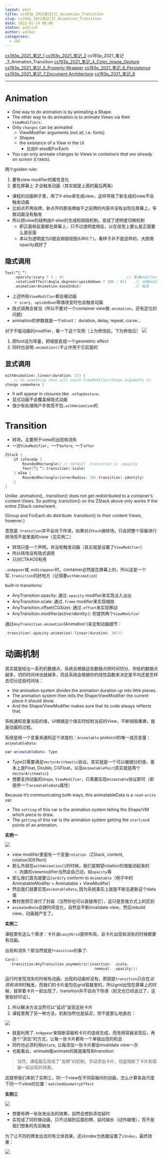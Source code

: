 ```yaml
---
layout: post
title: cs193p_2021笔记[3]_Animation_Transition
slug: cs193p_2021笔记[3]_Animation_Transition
date: 2022-01-14 00:00
status: publish
author: walker
categories: 
  - iOS
---
```


[cs193p_2021_笔记_1](https://www.jianshu.com/p/998b0ef4a2cd)
[cs193p_2021_笔记_2](https://www.jianshu.com/p/af0ad1bead34)
cs193p_2021_笔记_3_Animation_Transition
[cs193p_2021_笔记_4_Color_Image_Gesture](https://www.jianshu.com/p/41e7309c7f55)
[cs193p_2021_笔记_5_Property Wrapper](https://www.jianshu.com/p/e3c2ee1628c6)
[cs193p_2021_笔记_6_Persistence](https://www.jianshu.com/p/a315274a4fd2)
[cs193p_2021_笔记_7_Document Architecture](https://www.jianshu.com/p/f4ae879eef9c)
[cs193p_2021_笔记_8](https://www.jianshu.com/p/2136bdc2c6f6)

-----

# Animation

* One way to do animation is by animating a Shape.
* The other way to do animation is to animate Views via their `ViewModifiers`.
* Only `changes` can be animated
    * ViewModifier arguments (not all, i.e. fonts)
    * Shapes
    * the *existance* of a View in the UI
        * 比如if-else和ForEach
* You can only animate changes to Views in *containers that are already on screen* (`CTAAOS`).

两个golden rule:
1. 要有view modifier的属性变化
2. 要在屏幕上
才会触发动画（其实就是上面的最后两条）

* 课程的动画例子里，用了if-else来生成view，这样导致了新生成的view不会触发动画
* 比如点开两张牌，新点开的那张牌由于之前牌的内容并没有出现在屏幕上，导致动画没有触发
* 所以把view的结构由if-else的生成和销毁机制，变成了透明度切换机制
    * 即正面和反面都在屏幕上，只不过透明度相反，以在视觉上要么是正面要么是反面
    * 本以为透明度为0就会销毁视图(UIKit？)，看样子并不是这样的，大胆用opacity就好了

## 隐式调用

```swift
Text(“👻 ”)
    .opacity(scary ? 1 : 0)                             // 普通modifier, 即如果没有动画，也需要的状态（即代码也不会删）
    .rotationEffect(Angle.degrees(upsideDown ? 180 : 0))    // 动画modifier，即定制的动画效果，不需要动画的时候，就不需要这一行
    .animation(Animation.easeInOut)                         // 触发
```
- 上述所有`ViewModifier`都会被动画
    * `scary, upsideDown`等值改变时也会触发动画
- 隐式调用会冒泡（所以不要对一个container view做`.animation`，还有定位的问题)
- animation的参数就是一个struct： duration, delay, repeat, curve...

对于不能动画的modifier，看一下这个实例（上为修改前，下为修改后）
![](../assets/1859625-07ab5fb5d490609e.png)

1. 把font设为常量，把缩放变成一个geometric effect
2. 同时也说明`.animation()`不止作用于它前面的

## 显式调用

```swift
withAnimation(.linear(duration: 2)) {
    // do something that will cause ViewModifier/Shape arguments to 
change somewhere }
```
- It will appear in closures like `.onTapGesture`.
- 显式动画不会覆盖掉隐式动画
- 很少有处理用户手势而不包`.withAnimation`的

# Transition

- 转场，主要用于view的出现和消失
- 一对`ViewModifier`，一个`before`, 一个`after`

```swift
ZStack {
    if isFaceUp {
        RoundedRectangle() // default .transition is .opacity 
        Text(“👻 ”).transition(.scale)
    } else {
        RoundedRectangle(cornerRadius: 10).transition(.identity)
    }
}
```

Unlike .animation(), .transition() does not get redistributed to a container’s content Views. So putting .transition() on the ZStack above only works if the entire ZStack came/went. 

(Group and ForEach do distribute .transition() to their content Views, however.)

意思是`.transition`并不会向下传递，如果对`ZStack`做转场，只会把整个容器进行转场而不是里面的view（见实例二）

- 转场只是一个声明，并没有触发动画（其实就是设置了`ViewModifier`）
- 所以转场没有隐式调用
- 只对CTAAOS有用

`.onAppear`或`.onDisappear`时，container必然是在屏幕上的，所以这是一个写`.transition`的好地方（记得要`withAnimation`)

built-in transitions:

- AnyTransition.opacity: 通过`.opacity` modifier来实现淡入淡出
- AnyTransition.scale: 通过`.frame` modifier来实现缩放
- AnyTransition.offset(CGSize): 通过`.offset`来实现移动
- AnyTransition.modifier(active:identity:): 你提供两个`ViewModifier`

通过`AnyTransition.animation`(Animation`)来定制动画细节：

```swift
.transition(.opacity.animation(.linear(duration: 20))) 
```

# 动画机制

其实就是给出一系列的数据点，系统会根据这些数据点把时间切分，你给的数据点越多，切的时间块也就越多，而且系统会根据你的线性函数来决定是平均还是怎样去切分这些时间块：
- the animation system divides the animation duration up into little pieces.
- The animation system then tells the Shape/ViewModifier the current piece it should show. 
- And the Shape/ViewModifier makes sure that its code always reflects that.

系统通知变量当前的值，UI根据这个值实时绘制当前的View，不断销毁重建，就是动画的过程。

系统是用一个变量来通知这个进度的：`Animatable` protocol的唯一成员变量：`animatableData`:

```swift
var animatableData: Type
```

* Type只需要满足`VectorArithmetic`协议，其实就是一个可以被细分的值，基本上是Float, Double, CGFloat，以及`AnimatablePair`(其实就是两个`VectorArithmetic`)
* 想要支持动画的`Shape`, `ViewModifier`，只需要实现`Animatable`协议即可（即提供一个`animatableData`属性）

Because it’s communicating both ways, this animatableData is a `read-write` var.
* The `setting` of this var is the animation system telling the Shape/VM which piece to draw.
* The `getting` of this var is the animation system getting the `start/end` points of an animation.

**实例一**

![](../assets/1859625-fba5209a5b350e63.png)

* view modifier里面有一个变量`rotation`（ZStack, content, rotation3DEffect)
* 那么外层在`withAnimation{}`的时候，我们是期望rotation的值能动起来的
    * 内置的viewmodifier当然会自己动，如`opacity`等
* 那么我们首先就要让`Cardify` conform to `Animatable`（例子中的AnimatableModifer = Animatable + ViewModifer)
* 然后我们就要实现`animatableData`, 因为系统事实上就是不断去更新这个data值
* 教材里把它进行了封装（当然你也可以直接用它），这只是思维方式上的区别
* `animatedData`会随时间变化，自然会不断invalidate view，然后rebuild view，动画就产生了。

**实例二**

课程里有这么个需求：卡片由`LazyVGrid`提供布局，且卡片出现和消失的时候都要有动画。

出现和消失？那当然就是`Transition`的事了:
```swift
Card()
  .transition(AnyTransition.asymmetric(insertion: .scale, 
                                         removal: .opacity)))
```
运行时发现消失的时候有动画，出现的动画却没有。原因是`transition`只会在*出现和消失*时触发，而我们的卡片是包在grid容器里的，所以grid出现在屏幕上的时候，就带着卡片一起出现了，transition并不会向下传递（前文也已经说过了，这里刚好印证）。

1. 所以解决方法当然可以“延迟”呈现这些卡片
2. 课程里用了另一种方法，机制当然也是延迟，但不是那么地直白：

![](../assets/1859625-9e94c3c0c3e5037d.png)

* 就是利用了`.onAppear`来阻断容器和卡片的连续生成，而改用容器呈现后，再逐个“添加”的方式，让每一张卡片都有一个单独出现的机会
* 同时也必须利用`@State`, 让每添加一张卡片都会invalidate view一次
* 也能看出，animate能animate的就是属性和transition

> 当然，课程最后改成了“发牌”的机制，手动添加卡片，彻底阻断了卡片和容器一起出现的场景。

这就带我们来到了实例三，同一个view在不同容器间的动画，怎么计算各自尺度下同一个view的位置：`matchedGeometryEffect`

**实例三**

![](../assets/1859625-020342ac0df98dc9.png)
* 想要有牌一张张发出去的效果，自然会想到添加延时
* 实现成了同时做动画，只不过越到后面的牌，延时越长（动作越慢），而不是我们想象的先后触发

为了让不同的牌发出去时有立体效果，还以index为依据设置了`zIndex`，最终效果：

![](../assets/strip.jpg)
